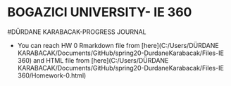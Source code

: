# BOGAZICI UNIVERSITY- IE 360
#DÜRDANE KARABACAK-PROGRESS JOURNAL

- You can reach HW 0 Rmarkdown file from [here](C:/Users/DÜRDANE KARABACAK/Documents/GitHub/spring20-DurdaneKarabacak/Files-IE 360)
 and HTML file from [here](C:/Users/DÜRDANE KARABACAK/Documents/GitHub/spring20-DurdaneKarabacak/Files-IE 360/Homework-0.html)
